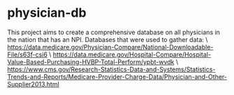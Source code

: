 # physician-db
This project aims to create a comprehensive database on all physicians in the nation that has an NPI. 
Databases that were used to gather data: \\
https://data.medicare.gov/Physician-Compare/National-Downloadable-File/s63f-csi6 \\
https://data.medicare.gov/Hospital-Compare/Hospital-Value-Based-Purchasing-HVBP-Total-Perform/ypbt-wvdk \\
https://www.cms.gov/Research-Statistics-Data-and-Systems/Statistics-Trends-and-Reports/Medicare-Provider-Charge-Data/Physician-and-Other-Supplier2013.html
